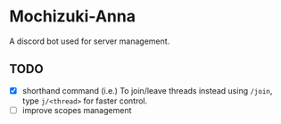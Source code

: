 # Mochizuki-Anna

A discord bot used for server management.

## TODO

- [x] shorthand command (i.e.) To join/leave threads instead using `/join`, type `j/<thread>` for faster control.
- [ ] improve scopes management
